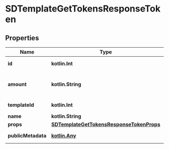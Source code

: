 
# SDTemplateGetTokensResponseToken

## Properties
Name | Type | Description | Notes
------------ | ------------- | ------------- | -------------
**id** | **kotlin.Int** | Token ID Number (unsigned 32 bit integer) | 
**amount** | **kotlin.String** | u64 Number as String, min: 0, max: 9223372036854775807 (ex. \&quot;6\&quot;) | 
**templateId** | **kotlin.Int** | Template ID Number (unsigned 32 bit integer) |  [optional]
**name** | **kotlin.String** | Template Name |  [optional]
**props** | [**SDTemplateGetTokensResponseTokenProps**](SDTemplateGetTokensResponseTokenProps.md) |  |  [optional]
**publicMetadata** | [**kotlin.Any**](.md) | Returned to marketplaces as token metadata |  [optional]



